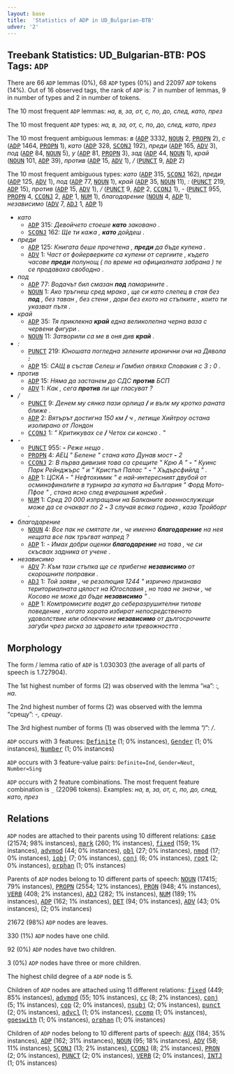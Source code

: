 ```yaml
---
layout: base
title:  'Statistics of ADP in UD_Bulgarian-BTB'
udver: '2'
---
```


## Treebank Statistics: UD_Bulgarian-BTB: POS Tags: `ADP`

There are 66 `ADP` lemmas (0%), 68 `ADP` types (0%) and 22097 `ADP` tokens (14%).
Out of 16 observed tags, the rank of `ADP` is: 7 in number of lemmas, 9 in number of types and 2 in number of tokens.

The 10 most frequent `ADP` lemmas: <em>на, в, за, от, с, по, до, след, като, през</em>

The 10 most frequent `ADP` types:  <em>на, в, за, от, с, по, до, след, като, през</em>

The 10 most frequent ambiguous lemmas: <em>в</em> (<tt><a href="bg_btb-pos-ADP.html">ADP</a></tt> 3332, <tt><a href="bg_btb-pos-NOUN.html">NOUN</a></tt> 2, <tt><a href="bg_btb-pos-PROPN.html">PROPN</a></tt> 2), <em>с</em> (<tt><a href="bg_btb-pos-ADP.html">ADP</a></tt> 1464, <tt><a href="bg_btb-pos-PROPN.html">PROPN</a></tt> 1), <em>като</em> (<tt><a href="bg_btb-pos-ADP.html">ADP</a></tt> 328, <tt><a href="bg_btb-pos-SCONJ.html">SCONJ</a></tt> 192), <em>преди</em> (<tt><a href="bg_btb-pos-ADP.html">ADP</a></tt> 165, <tt><a href="bg_btb-pos-ADV.html">ADV</a></tt> 3), <em>под</em> (<tt><a href="bg_btb-pos-ADP.html">ADP</a></tt> 84, <tt><a href="bg_btb-pos-NOUN.html">NOUN</a></tt> 5), <em>у</em> (<tt><a href="bg_btb-pos-ADP.html">ADP</a></tt> 81, <tt><a href="bg_btb-pos-PROPN.html">PROPN</a></tt> 3), <em>зад</em> (<tt><a href="bg_btb-pos-ADP.html">ADP</a></tt> 44, <tt><a href="bg_btb-pos-NOUN.html">NOUN</a></tt> 1), <em>край</em> (<tt><a href="bg_btb-pos-NOUN.html">NOUN</a></tt> 101, <tt><a href="bg_btb-pos-ADP.html">ADP</a></tt> 39), <em>против</em> (<tt><a href="bg_btb-pos-ADP.html">ADP</a></tt> 15, <tt><a href="bg_btb-pos-ADV.html">ADV</a></tt> 1), <em>/</em> (<tt><a href="bg_btb-pos-PUNCT.html">PUNCT</a></tt> 9, <tt><a href="bg_btb-pos-ADP.html">ADP</a></tt> 2)

The 10 most frequent ambiguous types:  <em>като</em> (<tt><a href="bg_btb-pos-ADP.html">ADP</a></tt> 315, <tt><a href="bg_btb-pos-SCONJ.html">SCONJ</a></tt> 162), <em>преди</em> (<tt><a href="bg_btb-pos-ADP.html">ADP</a></tt> 125, <tt><a href="bg_btb-pos-ADV.html">ADV</a></tt> 1), <em>под</em> (<tt><a href="bg_btb-pos-ADP.html">ADP</a></tt> 77, <tt><a href="bg_btb-pos-NOUN.html">NOUN</a></tt> 1), <em>край</em> (<tt><a href="bg_btb-pos-ADP.html">ADP</a></tt> 35, <tt><a href="bg_btb-pos-NOUN.html">NOUN</a></tt> 11), <em>:</em> (<tt><a href="bg_btb-pos-PUNCT.html">PUNCT</a></tt> 219, <tt><a href="bg_btb-pos-ADP.html">ADP</a></tt> 15), <em>против</em> (<tt><a href="bg_btb-pos-ADP.html">ADP</a></tt> 15, <tt><a href="bg_btb-pos-ADV.html">ADV</a></tt> 1), <em>/</em> (<tt><a href="bg_btb-pos-PUNCT.html">PUNCT</a></tt> 9, <tt><a href="bg_btb-pos-ADP.html">ADP</a></tt> 2, <tt><a href="bg_btb-pos-CCONJ.html">CCONJ</a></tt> 1), <em>-</em> (<tt><a href="bg_btb-pos-PUNCT.html">PUNCT</a></tt> 955, <tt><a href="bg_btb-pos-PROPN.html">PROPN</a></tt> 4, <tt><a href="bg_btb-pos-CCONJ.html">CCONJ</a></tt> 2, <tt><a href="bg_btb-pos-ADP.html">ADP</a></tt> 1, <tt><a href="bg_btb-pos-NUM.html">NUM</a></tt> 1), <em>благодарение</em> (<tt><a href="bg_btb-pos-NOUN.html">NOUN</a></tt> 4, <tt><a href="bg_btb-pos-ADP.html">ADP</a></tt> 1), <em>независимо</em> (<tt><a href="bg_btb-pos-ADV.html">ADV</a></tt> 7, <tt><a href="bg_btb-pos-ADJ.html">ADJ</a></tt> 1, <tt><a href="bg_btb-pos-ADP.html">ADP</a></tt> 1)


* <em>като</em>
  * <tt><a href="bg_btb-pos-ADP.html">ADP</a></tt> 315: <em>Девойчето стоеше <b>като</b> заковано .</em>
  * <tt><a href="bg_btb-pos-SCONJ.html">SCONJ</a></tt> 162: <em>Ще ти кажа , <b>като</b> дойдеш .</em>
* <em>преди</em>
  * <tt><a href="bg_btb-pos-ADP.html">ADP</a></tt> 125: <em>Книгата беше прочетена , <b>преди</b> да бъде купена .</em>
  * <tt><a href="bg_btb-pos-ADV.html">ADV</a></tt> 1: <em>Част от фойерверките са купени от сергиите , където часове <b>преди</b> полунощ ( по време на официалната забрана ) те се продаваха свободно .</em>
* <em>под</em>
  * <tt><a href="bg_btb-pos-ADP.html">ADP</a></tt> 77: <em>Водачът бил смазан <b>под</b> ламарините .</em>
  * <tt><a href="bg_btb-pos-NOUN.html">NOUN</a></tt> 1: <em>Ако тръгнеш сред мрака , ще си като слепец в стая без <b>под</b> , без таван , без стени , дори без ехото на стъпките , които ти указват пътя .</em>
* <em>край</em>
  * <tt><a href="bg_btb-pos-ADP.html">ADP</a></tt> 35: <em>Тя приклекна <b>край</b> една великолепна черна ваза с червени фигури .</em>
  * <tt><a href="bg_btb-pos-NOUN.html">NOUN</a></tt> 11: <em>Затворили са ме в оня див <b>край</b> .</em>
* <em>:</em>
  * <tt><a href="bg_btb-pos-PUNCT.html">PUNCT</a></tt> 219: <em>Юношата погледна зелените иронични очи на Дявола <b>:</b></em>
  * <tt><a href="bg_btb-pos-ADP.html">ADP</a></tt> 15: <em>САЩ в състав Селеш и Гамбил отвяха Словакия с 3 <b>:</b> 0 .</em>
* <em>против</em>
  * <tt><a href="bg_btb-pos-ADP.html">ADP</a></tt> 15: <em>Няма да застанем до СДС <b>против</b> БСП</em>
  * <tt><a href="bg_btb-pos-ADV.html">ADV</a></tt> 1: <em>Как , сега <b>против</b> ли ще гласуват ?</em>
* <em>/</em>
  * <tt><a href="bg_btb-pos-PUNCT.html">PUNCT</a></tt> 9: <em>Денем му сянка пази орлица <b>/</b> и вълк му кротко раната ближе .</em>
  * <tt><a href="bg_btb-pos-ADP.html">ADP</a></tt> 2: <em>Вятърът достигна 150 км <b>/</b> ч , летище Хийтроу остана изолирано от Лондон</em>
  * <tt><a href="bg_btb-pos-CCONJ.html">CCONJ</a></tt> 1: <em>" Критикувах се <b>/</b> Четох си конско . "</em>
* <em>-</em>
  * <tt><a href="bg_btb-pos-PUNCT.html">PUNCT</a></tt> 955: <em><b>-</b> Реже нещо .</em>
  * <tt><a href="bg_btb-pos-PROPN.html">PROPN</a></tt> 4: <em>АЕЦ " Белене " стана като Дунав мост <b>-</b> 2</em>
  * <tt><a href="bg_btb-pos-CCONJ.html">CCONJ</a></tt> 2: <em>В първа дивизия това са срещите " Крю А " <b>-</b> " Куинс Парк Рейнджърс " и " Кристъл Палас " <b>-</b> " Хъдърсфийлд " .</em>
  * <tt><a href="bg_btb-pos-ADP.html">ADP</a></tt> 1: <em>ЦСКА <b>-</b> " Нефтохимик " е най-интересният двубой от осминафиналите в турнира за купата на България " Форд Мото-Пфое " , стана ясно след вчерашния жребий .</em>
  * <tt><a href="bg_btb-pos-NUM.html">NUM</a></tt> 1: <em>Сред 20 000 изпращани на Балканите военнослужещи може да се очакват по 2 <b>-</b> 3 случая всяка година , каза Тройборг .</em>
* <em>благодарение</em>
  * <tt><a href="bg_btb-pos-NOUN.html">NOUN</a></tt> 4: <em>Все пак не смятате ли , че именно <b>благодарение</b> на нея нещата все пак тръгват напред ?</em>
  * <tt><a href="bg_btb-pos-ADP.html">ADP</a></tt> 1: <em>- Имах добри оценки <b>благодарение</b> на това , че си скъсвах задника от учене .</em>
* <em>независимо</em>
  * <tt><a href="bg_btb-pos-ADV.html">ADV</a></tt> 7: <em>Към тази стъпка ще се прибегне <b>независимо</b> от скорошните поправки .</em>
  * <tt><a href="bg_btb-pos-ADJ.html">ADJ</a></tt> 1: <em>Той заяви , че резолюция 1244 " изрично признава териториалната цялост на Югославия , но това не значи , че Косово не може да бъде <b>независимо</b> " .</em>
  * <tt><a href="bg_btb-pos-ADP.html">ADP</a></tt> 1: <em>Компромисите водят до себеразрушителни типове поведение , когато хората избират непосредственото удоволствие или облекчение <b>независимо</b> от дългосрочните загуби чрез риска за здравето или тревожността .</em>

## Morphology

The form / lemma ratio of `ADP` is 1.030303 (the average of all parts of speech is 1.727904).

The 1st highest number of forms (2) was observed with the lemma “на”: <em>:, на</em>.

The 2nd highest number of forms (2) was observed with the lemma “срещу”: <em>-, срещу</em>.

The 3rd highest number of forms (1) was observed with the lemma “/”: <em>/</em>.

`ADP` occurs with 3 features: <tt><a href="bg_btb-feat-Definite.html">Definite</a></tt> (1; 0% instances), <tt><a href="bg_btb-feat-Gender.html">Gender</a></tt> (1; 0% instances), <tt><a href="bg_btb-feat-Number.html">Number</a></tt> (1; 0% instances)

`ADP` occurs with 3 feature-value pairs: `Definite=Ind`, `Gender=Neut`, `Number=Sing`

`ADP` occurs with 2 feature combinations.
The most frequent feature combination is `_` (22096 tokens).
Examples: <em>на, в, за, от, с, по, до, след, като, през</em>


## Relations

`ADP` nodes are attached to their parents using 10 different relations: <tt><a href="bg_btb-dep-case.html">case</a></tt> (21574; 98% instances), <tt><a href="bg_btb-dep-mark.html">mark</a></tt> (260; 1% instances), <tt><a href="bg_btb-dep-fixed.html">fixed</a></tt> (159; 1% instances), <tt><a href="bg_btb-dep-advmod.html">advmod</a></tt> (44; 0% instances), <tt><a href="bg_btb-dep-obl.html">obl</a></tt> (27; 0% instances), <tt><a href="bg_btb-dep-nmod.html">nmod</a></tt> (17; 0% instances), <tt><a href="bg_btb-dep-iobj.html">iobj</a></tt> (7; 0% instances), <tt><a href="bg_btb-dep-conj.html">conj</a></tt> (6; 0% instances), <tt><a href="bg_btb-dep-root.html">root</a></tt> (2; 0% instances), <tt><a href="bg_btb-dep-orphan.html">orphan</a></tt> (1; 0% instances)

Parents of `ADP` nodes belong to 10 different parts of speech: <tt><a href="bg_btb-pos-NOUN.html">NOUN</a></tt> (17415; 79% instances), <tt><a href="bg_btb-pos-PROPN.html">PROPN</a></tt> (2554; 12% instances), <tt><a href="bg_btb-pos-PRON.html">PRON</a></tt> (948; 4% instances), <tt><a href="bg_btb-pos-VERB.html">VERB</a></tt> (408; 2% instances), <tt><a href="bg_btb-pos-ADJ.html">ADJ</a></tt> (282; 1% instances), <tt><a href="bg_btb-pos-NUM.html">NUM</a></tt> (189; 1% instances), <tt><a href="bg_btb-pos-ADP.html">ADP</a></tt> (162; 1% instances), <tt><a href="bg_btb-pos-DET.html">DET</a></tt> (94; 0% instances), <tt><a href="bg_btb-pos-ADV.html">ADV</a></tt> (43; 0% instances),  (2; 0% instances)

21672 (98%) `ADP` nodes are leaves.

330 (1%) `ADP` nodes have one child.

92 (0%) `ADP` nodes have two children.

3 (0%) `ADP` nodes have three or more children.

The highest child degree of a `ADP` node is 5.

Children of `ADP` nodes are attached using 11 different relations: <tt><a href="bg_btb-dep-fixed.html">fixed</a></tt> (449; 85% instances), <tt><a href="bg_btb-dep-advmod.html">advmod</a></tt> (55; 10% instances), <tt><a href="bg_btb-dep-cc.html">cc</a></tt> (8; 2% instances), <tt><a href="bg_btb-dep-conj.html">conj</a></tt> (5; 1% instances), <tt><a href="bg_btb-dep-cop.html">cop</a></tt> (2; 0% instances), <tt><a href="bg_btb-dep-nsubj.html">nsubj</a></tt> (2; 0% instances), <tt><a href="bg_btb-dep-punct.html">punct</a></tt> (2; 0% instances), <tt><a href="bg_btb-dep-advcl.html">advcl</a></tt> (1; 0% instances), <tt><a href="bg_btb-dep-ccomp.html">ccomp</a></tt> (1; 0% instances), <tt><a href="bg_btb-dep-goeswith.html">goeswith</a></tt> (1; 0% instances), <tt><a href="bg_btb-dep-orphan.html">orphan</a></tt> (1; 0% instances)

Children of `ADP` nodes belong to 10 different parts of speech: <tt><a href="bg_btb-pos-AUX.html">AUX</a></tt> (184; 35% instances), <tt><a href="bg_btb-pos-ADP.html">ADP</a></tt> (162; 31% instances), <tt><a href="bg_btb-pos-NOUN.html">NOUN</a></tt> (95; 18% instances), <tt><a href="bg_btb-pos-ADV.html">ADV</a></tt> (58; 11% instances), <tt><a href="bg_btb-pos-SCONJ.html">SCONJ</a></tt> (13; 2% instances), <tt><a href="bg_btb-pos-CCONJ.html">CCONJ</a></tt> (8; 2% instances), <tt><a href="bg_btb-pos-PRON.html">PRON</a></tt> (2; 0% instances), <tt><a href="bg_btb-pos-PUNCT.html">PUNCT</a></tt> (2; 0% instances), <tt><a href="bg_btb-pos-VERB.html">VERB</a></tt> (2; 0% instances), <tt><a href="bg_btb-pos-INTJ.html">INTJ</a></tt> (1; 0% instances)

